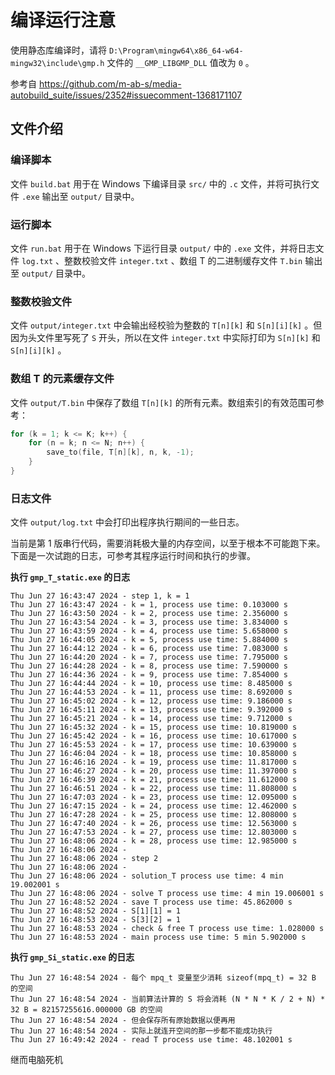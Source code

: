 # 编译运行注意

使用静态库编译时，请将 `D:\Program\mingw64\x86_64-w64-mingw32\include\gmp.h` 文件的 `__GMP_LIBGMP_DLL` 值改为 `0` 。

参考自 https://github.com/m-ab-s/media-autobuild_suite/issues/2352#issuecomment-1368171107

## 文件介绍

### 编译脚本

文件 `build.bat` 用于在 Windows 下编译目录 `src/` 中的 `.c` 文件，并将可执行文件 `.exe` 输出至 `output/` 目录中。

### 运行脚本

文件 `run.bat` 用于在 Windows 下运行目录 `output/` 中的 `.exe` 文件，并将日志文件 `log.txt` 、整数校验文件 `integer.txt` 、数组 T 的二进制缓存文件 `T.bin` 输出至 `output/` 目录中。

### 整数校验文件

文件 `output/integer.txt` 中会输出经校验为整数的 `T[n][k]` 和 `S[n][i][k]` 。但因为头文件里写死了 `S` 开头，所以在文件 `integer.txt` 中实际打印为  `S[n][k]` 和 `S[n][i][k]` 。

### 数组 T 的元素缓存文件

文件 `output/T.bin` 中保存了数组 `T[n][k]` 的所有元素。数组索引的有效范围可参考：

```c
for (k = 1; k <= K; k++) {
    for (n = k; n <= N; n++) {
        save_to(file, T[n][k], n, k, -1);
    }
} 
```

### 日志文件

文件 `output/log.txt` 中会打印出程序执行期间的一些日志。

当前是第 1 版串行代码，需要消耗极大量的内存空间，以至于根本不可能跑下来。下面是一次试跑的日志，可参考其程序运行时间和执行的步骤。

**执行 `gmp_T_static.exe` 的日志**

```log
Thu Jun 27 16:43:47 2024 - step 1, k = 1
Thu Jun 27 16:43:47 2024 - k = 1, process use time: 0.103000 s
Thu Jun 27 16:43:50 2024 - k = 2, process use time: 2.356000 s
Thu Jun 27 16:43:54 2024 - k = 3, process use time: 3.834000 s
Thu Jun 27 16:43:59 2024 - k = 4, process use time: 5.658000 s
Thu Jun 27 16:44:05 2024 - k = 5, process use time: 5.884000 s
Thu Jun 27 16:44:12 2024 - k = 6, process use time: 7.083000 s
Thu Jun 27 16:44:20 2024 - k = 7, process use time: 7.795000 s
Thu Jun 27 16:44:28 2024 - k = 8, process use time: 7.590000 s
Thu Jun 27 16:44:36 2024 - k = 9, process use time: 7.854000 s
Thu Jun 27 16:44:44 2024 - k = 10, process use time: 8.485000 s
Thu Jun 27 16:44:53 2024 - k = 11, process use time: 8.692000 s
Thu Jun 27 16:45:02 2024 - k = 12, process use time: 9.186000 s
Thu Jun 27 16:45:11 2024 - k = 13, process use time: 9.392000 s
Thu Jun 27 16:45:21 2024 - k = 14, process use time: 9.712000 s
Thu Jun 27 16:45:32 2024 - k = 15, process use time: 10.819000 s
Thu Jun 27 16:45:42 2024 - k = 16, process use time: 10.617000 s
Thu Jun 27 16:45:53 2024 - k = 17, process use time: 10.639000 s
Thu Jun 27 16:46:04 2024 - k = 18, process use time: 10.858000 s
Thu Jun 27 16:46:16 2024 - k = 19, process use time: 11.817000 s
Thu Jun 27 16:46:27 2024 - k = 20, process use time: 11.397000 s
Thu Jun 27 16:46:39 2024 - k = 21, process use time: 11.612000 s
Thu Jun 27 16:46:51 2024 - k = 22, process use time: 11.808000 s
Thu Jun 27 16:47:03 2024 - k = 23, process use time: 12.095000 s
Thu Jun 27 16:47:15 2024 - k = 24, process use time: 12.462000 s
Thu Jun 27 16:47:28 2024 - k = 25, process use time: 12.808000 s
Thu Jun 27 16:47:40 2024 - k = 26, process use time: 12.563000 s
Thu Jun 27 16:47:53 2024 - k = 27, process use time: 12.803000 s
Thu Jun 27 16:48:06 2024 - k = 28, process use time: 12.985000 s
Thu Jun 27 16:48:06 2024 - 
Thu Jun 27 16:48:06 2024 - step 2
Thu Jun 27 16:48:06 2024 - 
Thu Jun 27 16:48:06 2024 - solution_T process use time: 4 min 19.002001 s
Thu Jun 27 16:48:06 2024 - solve T process use time: 4 min 19.006001 s
Thu Jun 27 16:48:52 2024 - save T process use time: 45.862000 s
Thu Jun 27 16:48:52 2024 - S[1][1] = 1
Thu Jun 27 16:48:53 2024 - S[3][2] = 1
Thu Jun 27 16:48:53 2024 - check & free T process use time: 1.028000 s
Thu Jun 27 16:48:53 2024 - main process use time: 5 min 5.902000 s
```

**执行 `gmp_Si_static.exe` 的日志**

```log
Thu Jun 27 16:48:54 2024 - 每个 mpq_t 变量至少消耗 sizeof(mpq_t) = 32 B 的空间
Thu Jun 27 16:48:54 2024 - 当前算法计算的 S 将会消耗 (N * N * K / 2 + N) * 32 B = 82157255616.000000 GB 的空间
Thu Jun 27 16:48:54 2024 - 但会保存所有原始数据以便再用
Thu Jun 27 16:48:54 2024 - 实际上就连开空间的那一步都不能成功执行
Thu Jun 27 16:49:42 2024 - read T process use time: 48.102001 s
```

继而电脑死机
